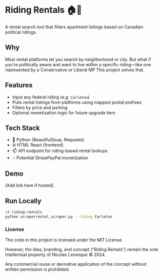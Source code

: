 # Riding Rentals 🏠📍

A rental search tool that filters apartment listings based on Canadian political ridings.

## Why

Most rental platforms let you search by neighborhood or city. But what if you're politically aware and want to live within a specific riding—like one represented by a Conservative or Liberal MP This project solves that.

## Features

- Input any federal riding (e.g. `Carleton`)
- Pulls rental listings from platforms using mapped postal prefixes
- Filters by price and parking
- Optional monetization logic for future upgrade tiers

## Tech Stack

- 🐍 Python (BeautifulSoup, Requests)
- 🌐 HTML React (frontend)
- 📫 API endpoint for riding-based rental lookups
- 💡 Potential StripePayPal monetization

## Demo

[Add link here if hosted]

## Run Locally

```bash
cd riding-rentals
python scraperrental_scraper.py --riding Carleton
```

### License

The code in this project is licensed under the MIT License.

However, the idea, branding, and concept (“Riding Rentals”) remain the sole intellectual property of Nicolas Levesque © 2024.

Any commercial reuse or derivative application of the concept without written permission is prohibited.
